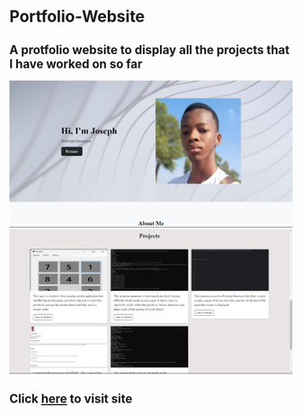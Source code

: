 # Portfolio-Website

## A protfolio website to display all the projects that I have worked on so far

<img src="./Screenshot (97).png" alt="screenshot">
<img src="./Screenshot (98).png" alt="screenshot">

## Click <a href="https://josephuche1.github.io/Portfolio-Website/" target="_blank">here</a> to visit site
